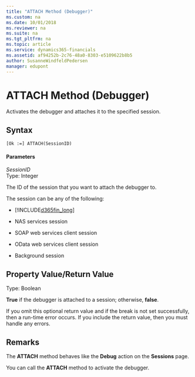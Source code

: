 ```yaml
---
title: "ATTACH Method (Debugger)"
ms.custom: na
ms.date: 10/01/2018
ms.reviewer: na
ms.suite: na
ms.tgt_pltfrm: na
ms.topic: article
ms.service: dynamics365-financials
ms.assetid: af94252b-2c76-48a0-8303-e5109622b8b5
author: SusanneWindfeldPedersen
manager: edupont
---
```


 

# ATTACH Method (Debugger)
Activates the debugger and attaches it to the specified session.  

## Syntax  

```  
[Ok :=] ATTACH(SessionID)   
```  

#### Parameters  
 *SessionID*  
 Type: Integer  

 The ID of the session that you want to attach the debugger to.  

 The session can be any of the following:  

-   [!INCLUDE[d365fin_long](../includes/d365fin_long_md.md)]  

-   NAS services session  

-   SOAP web services client session  

-   OData web services client session  

-   Background session  

## Property Value/Return Value  
 Type: Boolean  

 **True** if the debugger is attached to a session; otherwise, **false**.  

 If you omit this optional return value and if the break is not set successfully, then a run-time error occurs. If you include the return value, then you must handle any errors.  

## Remarks  
 The **ATTACH** method behaves like the **Debug** action on the **Sessions** page.  

 You can call the **ATTACH** method<!--NAV or the [ACTIVATE Method \(Debugger\)](devenv-ACTIVATE-Method-Debugger.md)--> to activate the debugger.  
<!--Links
## See Also  
 [Activating the Debugger](Activating-the-Debugger.md)  
-->